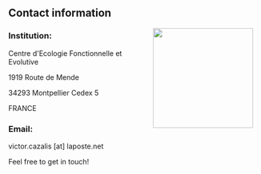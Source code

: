 ## Contact information


<img style="padding: 0 15px; float: right;" src="https://victorcazalis.github.io/Gazé2.jpg"  align="right" width="200">


### Institution: 
Centre d'Ecologie Fonctionnelle et Evolutive

1919 Route de Mende

34293 Montpellier Cedex 5

FRANCE

### Email: 
victor.cazalis [at] laposte.net

Feel free to get in touch!
